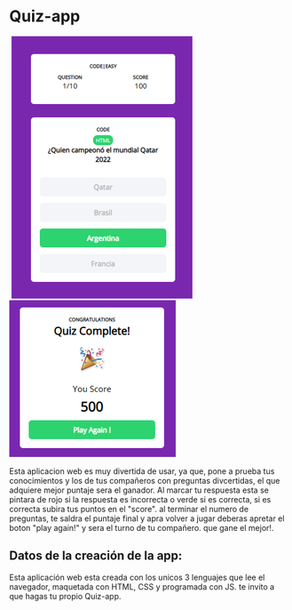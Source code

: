 # Quiz-app
![imagen del quiz-app](/images/quiz-app.png) ![imagen del quiz-app](/images/quiz-final.png)

Esta aplicacion web es muy divertida de usar, ya que, pone a prueba tus conocimientos y los de tus compañeros con preguntas divcertidas, el que adquiere mejor puntaje sera el ganador. Al marcar tu respuesta esta se pintara de rojo si la respuesta es incorrecta o verde si es correcta, si es correcta subira tus puntos en el "score". al terminar el numero de preguntas, te saldra el puntaje final y apra volver a jugar deberas apretar el boton "play again!" y sera el turno de tu compañero. que gane el mejor!.

## Datos de la creación de la app:

Esta aplicación web esta creada con los unicos 3 lenguajes que lee el navegador, maquetada con HTML, CSS y programada con JS. te invito a que hagas tu propio Quiz-app.
